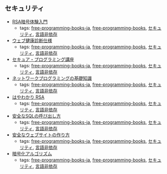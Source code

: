 セキュリティ 
---
* [RSA暗号体験入門](http://www.cybersyndrome.net/rsa/)
    * tags: [free-programming-books-ja](../tags/free-programming-books-ja.md), [free-programming-books](../tags/free-programming-books.md), [セキュリティ](../tags/セキュリティ.md), [言語非依存](../tags/言語非依存.md)
* [ウェブ健康診断仕様](http://www.ipa.go.jp/files/000017319.pdf)
    * tags: [free-programming-books-ja](../tags/free-programming-books-ja.md), [free-programming-books](../tags/free-programming-books.md), [セキュリティ](../tags/セキュリティ.md), [言語非依存](../tags/言語非依存.md)
* [セキュア・プログラミング講座](http://www.ipa.go.jp/security/awareness/vendor/programmingv2/index.html)
    * tags: [free-programming-books-ja](../tags/free-programming-books-ja.md), [free-programming-books](../tags/free-programming-books.md), [セキュリティ](../tags/セキュリティ.md), [言語非依存](../tags/言語非依存.md)
* [ネットワークプログラミングの基礎知識](http://x68000.q-e-d.net/~68user/net/)
    * tags: [free-programming-books-ja](../tags/free-programming-books-ja.md), [free-programming-books](../tags/free-programming-books.md), [セキュリティ](../tags/セキュリティ.md), [言語非依存](../tags/言語非依存.md)
* [はやわかり RSA](http://www.mew.org/~kazu/doc/rsa.html)
    * tags: [free-programming-books-ja](../tags/free-programming-books-ja.md), [free-programming-books](../tags/free-programming-books.md), [セキュリティ](../tags/セキュリティ.md), [言語非依存](../tags/言語非依存.md)
* [安全なSQLの呼び出し方](http://www.ipa.go.jp/files/000017320.pdf)
    * tags: [free-programming-books-ja](../tags/free-programming-books-ja.md), [free-programming-books](../tags/free-programming-books.md), [セキュリティ](../tags/セキュリティ.md), [言語非依存](../tags/言語非依存.md)
* [安全なウェブサイトの作り方](http://www.ipa.go.jp/files/000017316.pdf)
    * tags: [free-programming-books-ja](../tags/free-programming-books-ja.md), [free-programming-books](../tags/free-programming-books.md), [セキュリティ](../tags/セキュリティ.md), [言語非依存](../tags/言語非依存.md)
* [暗号化アルゴリズム](http://fussy.web.fc2.com/algo/algo9-1.htm)
    * tags: [free-programming-books-ja](../tags/free-programming-books-ja.md), [free-programming-books](../tags/free-programming-books.md), [セキュリティ](../tags/セキュリティ.md), [言語非依存](../tags/言語非依存.md)
